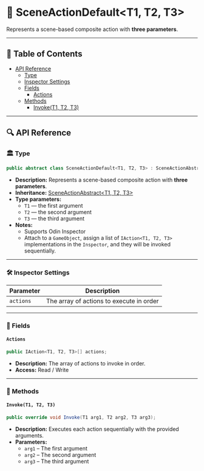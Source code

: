 # 🧩 SceneActionDefault&lt;T1, T2, T3&gt;

Represents a scene-based composite action with <b>three parameters</b>.

---

## 📑 Table of Contents

- [API Reference](#-api-reference)
  - [Type](#-type)
  - [Inspector Settings](#-inspector-settings)
  - [Fields](#-fields)
    - [Actions](#actions)
  - [Methods](#-methods)
    - [Invoke(T1, T2, T3)](#invoket1-t2-t3)

---

## 🔍 API Reference

### 🏛️ Type <div id="-type"></div>

```csharp
public abstract class SceneActionDefault<T1, T2, T3> : SceneActionAbstract<T1, T2, T3>
```

- **Description:** Represents a scene-based composite action with <b>three parameters</b>.
- **Inheritance:** [SceneActionAbstract&lt;T1, T2, T3&gt;](SceneActionAbstract%603.md)
- **Type parameters:**
    - `T1` — the first argument
    - `T2` — the second argument
    - `T3` — the third argument
- **Notes:**
    - Supports Odin Inspector
    - Attach to a `GameObject`, assign a list of `IAction<T1, T2, T3>` implementations in the `Inspector`, and they will be
      invoked sequentially.

---

### 🛠 Inspector Settings

| Parameter | Description                              |
|-----------|------------------------------------------|
| `actions` | The array of actions to execute in order |

---

### 🧱 Fields

#### `Actions`

```csharp
public IAction<T1, T2, T3>[] actions;
```

- **Description:** The array of actions to invoke in order.
- **Access:** Read / Write

---

### 🏹 Methods

#### `Invoke(T1, T2, T3)`

```csharp
public override void Invoke(T1 arg1, T2 arg2, T3 arg3);
```

- **Description:** Executes each action sequentially with the provided arguments.
- **Parameters:**
    - `arg1` – The first argument
    - `arg2` – The second argument
    - `arg3` – The third argument
